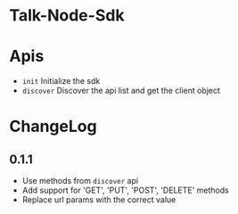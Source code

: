 Talk-Node-Sdk
======

# Apis

* `init` Initialize the sdk
* `discover` Discover the api list and get the client object

# ChangeLog

## 0.1.1
* Use methods from `discover` api
* Add support for 'GET', 'PUT', 'POST', 'DELETE' methods
* Replace url params with the correct value
